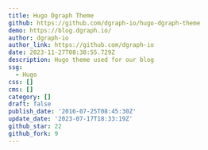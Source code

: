 ```yaml
---
title: Hugo Dgraph Theme
github: https://github.com/dgraph-io/hugo-dgraph-theme
demo: https://blog.dgraph.io/
author: dgraph-io
author_link: https://github.com/dgraph-io
date: 2023-11-27T08:38:55.729Z
description: Hugo theme used for our blog
ssg:
  - Hugo
css: []
cms: []
category: []
draft: false
publish_date: '2016-07-25T08:45:30Z'
update_date: '2023-07-17T18:33:19Z'
github_star: 22
github_fork: 9
---
```

